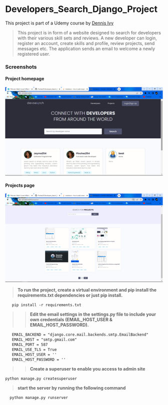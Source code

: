 # Developers_Search_Django_Project
This project is part of a Udemy course by [Dennis Ivy](https://www.udemy.com/course/python-django-2021-complete-course/)

>This project is in form of a website designed to search for developers with their various skill sets and reviews.
> A new developer can login, register an account, create skills and profile, review projects, send messages etc.
> The application sends an email to welcome a newly registered user.

### Screenshots

#### Project homepage
![Website homepage](https://github.com/Pinchez25/Developers_Search_Django_Project/blob/main/screenshots/homepage.png)

#### Projects page
![Website Products](https://github.com/Pinchez25/Developers_Search_Django_Project/blob/main/screenshots/products.png)

> **To run the project, create a virtual environment and pip install the requirements.txt dependencies or just pip install.**
 
 ```shell
    pip install -r requirements.txt
  ```
  
  >> **Edit the email settings in the settings.py file to include your own credentials (EMAIL_HOST_USER & EMAIL_HOST_PASSWORD).**
  
    
       EMAIL_BACKEND = "django.core.mail.backends.smtp.EmailBackend"
       EMAIL_HOST = "smtp.gmail.com"
       EMAIL_PORT = 587
       EMAIL_USE_TLS = True
       EMAIL_HOST_USER = ''
       EMAIL_HOST_PASSWORD = ''
  
  >> **Create a superuser to enable you access to admin site**

    python manage.py createsuperuser
  
  > **start the server by running the following command**
  
      python manage.py runserver
    
   
   
    
  
